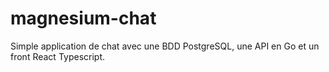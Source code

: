 # magnesium-chat
Simple application de chat avec une BDD PostgreSQL, une API en Go et un front React Typescript.
